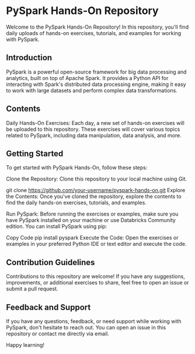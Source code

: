 # PySpark Hands-On Repository


Welcome to the PySpark Hands-On Repository! In this repository, you'll find daily uploads of hands-on exercises, tutorials, and examples for working with PySpark.

## Introduction
PySpark is a powerful open-source framework for big data processing and analytics, built on top of Apache Spark. It provides a Python API for interacting with Spark's distributed data processing engine, making it easy to work with large datasets and perform complex data transformations.

## Contents
Daily Hands-On Exercises: Each day, a new set of hands-on exercises will be uploaded to this repository. These exercises will cover various topics related to PySpark, including data manipulation, data analysis, and more.



## Getting Started
To get started with PySpark Hands-On, follow these steps:

Clone the Repository: Clone this repository to your local machine using Git.


git clone https://github.com/your-username/pyspark-hands-on.git
Explore the Contents: Once you've cloned the repository, explore the contents to find the daily hands-on exercises, tutorials, and examples.

Run PySpark: Before running the exercises or examples, make sure you have PySpark installed on your machine or use Databricks Community edition. You can install PySpark using pip:

Copy Code
pip install pyspark
Execute the Code: Open the exercises or examples in your preferred Python IDE or text editor and execute the code. 

## Contribution Guidelines
Contributions to this repository are welcome! If you have any suggestions, improvements, or additional exercises to share, feel free to open an issue or submit a pull request.

## Feedback and Support
If you have any questions, feedback, or need support while working with PySpark, don't hesitate to reach out. You can open an issue in this repository or contact me directly via email.

Happy learning!






